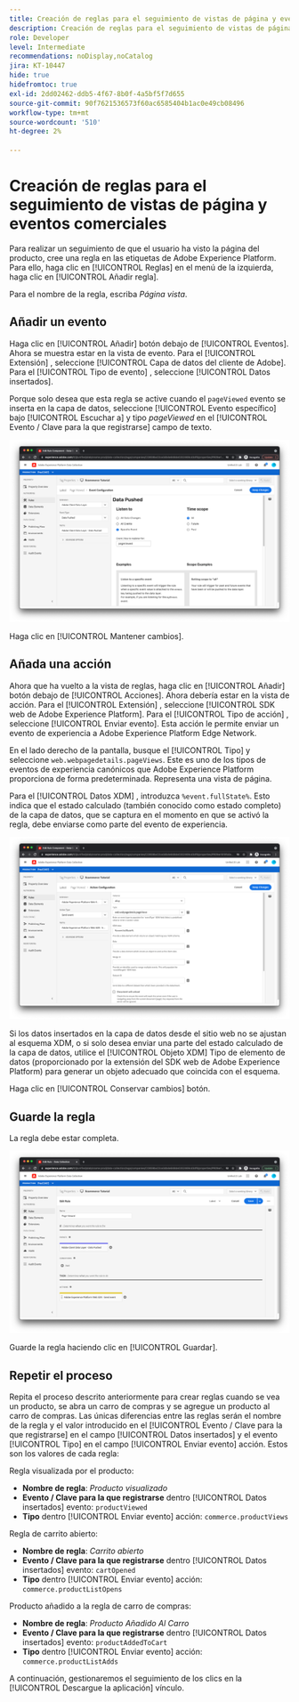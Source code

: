 ```yaml
---
title: Creación de reglas para el seguimiento de vistas de página y eventos comerciales
description: Creación de reglas para el seguimiento de vistas de página y eventos comerciales
role: Developer
level: Intermediate
recommendations: noDisplay,noCatalog
jira: KT-10447
hide: true
hidefromtoc: true
exl-id: 2dd02462-ddb5-4f67-8b0f-4a5bf5f7d655
source-git-commit: 90f7621536573f60ac6585404b1ac0e49cb08496
workflow-type: tm+mt
source-wordcount: '510'
ht-degree: 2%

---
```


# Creación de reglas para el seguimiento de vistas de página y eventos comerciales

Para realizar un seguimiento de que el usuario ha visto la página del producto, cree una regla en las etiquetas de Adobe Experience Platform. Para ello, haga clic en [!UICONTROL Reglas] en el menú de la izquierda, haga clic en [!UICONTROL Añadir regla].

Para el nombre de la regla, escriba _Página vista_.

## Añadir un evento

Haga clic en [!UICONTROL Añadir] botón debajo de [!UICONTROL Eventos]. Ahora se muestra estar en la vista de evento. Para el [!UICONTROL Extensión] , seleccione [!UICONTROL Capa de datos del cliente de Adobe]. Para el [!UICONTROL Tipo de evento] , seleccione [!UICONTROL Datos insertados].

Porque solo desea que esta regla se active cuando el `pageViewed` evento se inserta en la capa de datos, seleccione [!UICONTROL Evento específico] bajo [!UICONTROL Escuchar a] y tipo _pageViewed_ en el [!UICONTROL Evento / Clave para la que registrarse] campo de texto.

![Evento de página vista](../../../assets/implementation-strategy/page-viewed-event.png)

Haga clic en [!UICONTROL Mantener cambios].

## Añada una acción

Ahora que ha vuelto a la vista de reglas, haga clic en [!UICONTROL Añadir] botón debajo de [!UICONTROL Acciones]. Ahora debería estar en la vista de acción. Para el [!UICONTROL Extensión] , seleccione [!UICONTROL SDK web de Adobe Experience Platform]. Para el [!UICONTROL Tipo de acción] , seleccione [!UICONTROL Enviar evento]. Esta acción le permite enviar un evento de experiencia a Adobe Experience Platform Edge Network.

En el lado derecho de la pantalla, busque el [!UICONTROL Tipo] y seleccione `web.webpagedetails.pageViews`. Este es uno de los tipos de eventos de experiencia canónicos que Adobe Experience Platform proporciona de forma predeterminada. Representa una vista de página.

Para el [!UICONTROL Datos XDM] , introduzca `%event.fullState%`. Esto indica que el estado calculado (también conocido como estado completo) de la capa de datos, que se captura en el momento en que se activó la regla, debe enviarse como parte del evento de experiencia.

![Acción de página vista](../../../assets/implementation-strategy/page-viewed-action.png)

Si los datos insertados en la capa de datos desde el sitio web no se ajustan al esquema XDM, o si solo desea enviar una parte del estado calculado de la capa de datos, utilice el [!UICONTROL Objeto XDM] Tipo de elemento de datos (proporcionado por la extensión del SDK web de Adobe Experience Platform) para generar un objeto adecuado que coincida con el esquema.

Haga clic en [!UICONTROL Conservar cambios] botón.

## Guarde la regla

La regla debe estar completa.

![Regla de página vista](../../../assets/implementation-strategy/page-viewed-rule.png)

Guarde la regla haciendo clic en [!UICONTROL Guardar].

## Repetir el proceso

Repita el proceso descrito anteriormente para crear reglas cuando se vea un producto, se abra un carro de compras y se agregue un producto al carro de compras. Las únicas diferencias entre las reglas serán el nombre de la regla y el valor introducido en el [!UICONTROL Evento / Clave para la que registrarse] en el campo [!UICONTROL Datos insertados] y el evento [!UICONTROL Tipo] en el campo [!UICONTROL Enviar evento] acción. Estos son los valores de cada regla:

Regla visualizada por el producto:

* **Nombre de regla**: _Producto visualizado_
* **Evento / Clave para la que registrarse** dentro [!UICONTROL Datos insertados] evento: `productViewed`
* **Tipo** dentro [!UICONTROL Enviar evento] acción: `commerce.productViews`

Regla de carrito abierto:

* **Nombre de regla**: _Carrito abierto_
* **Evento / Clave para la que registrarse** dentro [!UICONTROL Datos insertados] evento: `cartOpened`
* **Tipo** dentro [!UICONTROL Enviar evento] acción: `commerce.productListOpens`

Producto añadido a la regla de carro de compras:

* **Nombre de regla**: _Producto Añadido Al Carro_
* **Evento / Clave para la que registrarse** dentro [!UICONTROL Datos insertados] evento: `productAddedToCart`
* **Tipo** dentro [!UICONTROL Enviar evento] acción: `commerce.productListAdds`

A continuación, gestionaremos el seguimiento de los clics en la [!UICONTROL Descargue la aplicación] vínculo.
